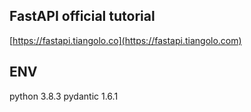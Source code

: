 ## FastAPI official tutorial

[https://fastapi.tiangolo.co](https://fastapi.tiangolo.com)

## ENV
python 3.8.3
pydantic   1.6.1  